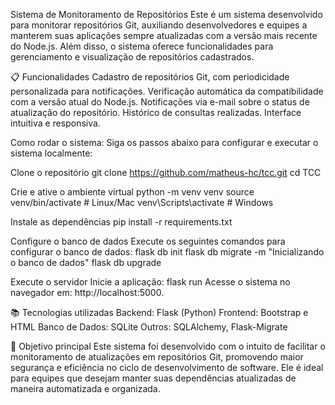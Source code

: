  Sistema de Monitoramento de Repositórios Este é um sistema desenvolvido para monitorar repositórios Git, auxiliando desenvolvedores e equipes a manterem suas aplicações sempre atualizadas com a versão mais recente do Node.js. Além disso, o sistema oferece funcionalidades para gerenciamento e visualização de repositórios cadastrados.

📋 Funcionalidades Cadastro de repositórios Git, com periodicidade personalizada para notificações. Verificação automática da compatibilidade com a versão atual do Node.js. Notificações via e-mail sobre o status de atualização do repositório. Histórico de consultas realizadas. Interface intuitiva e responsiva.

Como rodar o sistema: Siga os passos abaixo para configurar e executar o sistema localmente:

Clone o repositório
git clone https://github.com/matheus-hc/tcc.git 
cd TCC

Crie e ative o ambiente virtual
python -m venv venv source venv/bin/activate # Linux/Mac venv\Scripts\activate # Windows

Instale as dependências
pip install -r requirements.txt

Configure o banco de dados Execute os seguintes comandos para configurar o banco de dados:
flask db init flask db migrate -m "Inicializando o banco de dados" flask db upgrade

Execute o servidor Inicie a aplicação:
flask run Acesse o sistema no navegador em: http://localhost:5000.

📚 Tecnologias utilizadas Backend: Flask (Python) Frontend: Bootstrap e HTML Banco de Dados: SQLite Outros: SQLAlchemy, Flask-Migrate

🌟 Objetivo principal Este sistema foi desenvolvido com o intuito de facilitar o monitoramento de atualizações em repositórios Git, promovendo maior segurança e eficiência no ciclo de desenvolvimento de software. Ele é ideal para equipes que desejam manter suas dependências atualizadas de maneira automatizada e organizada.

